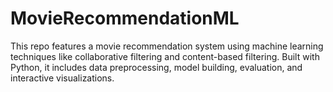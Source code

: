 # MovieRecommendationML
This repo features a movie recommendation system using machine learning techniques like collaborative filtering and content-based filtering. Built with Python, it includes data preprocessing, model building, evaluation, and interactive visualizations.
